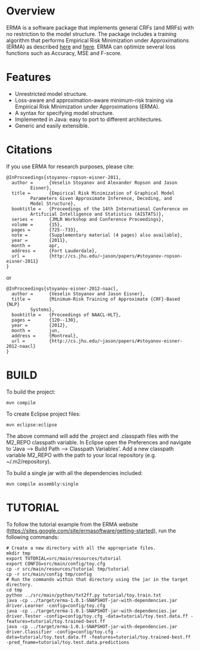 Overview
========

ERMA is a software package that implements general CRFs (and MRFs)
with no restriction to the model structure. The package includes a
training algorithm that performs Empirical Risk Minimization under
Approximations (ERMA) as described 
[here](http://cs.jhu.edu/~jason/papers/#stoyanov-ropson-eisner-2011)
and [here](http://cs.jhu.edu/~jason/papers/#stoyanov-eisner-2012-naacl).
ERMA can optimize several loss functions such as Accuracy, MSE and
F-score.  

Features
========

* Unrestricted model structure.
* Loss-aware and approximation-aware minimum-risk training via Empirical Risk Minimization under Approximations (ERMA).
* A syntax for specifying model structure.
* Implemented in Java: easy to port to different architectures.
* Generic and easily extensible.

Citations
=========

If you use ERMA for research purposes, please cite:

    @InProceedings{stoyanov-ropson-eisner-2011,
      author =      {Veselin Stoyanov and Alexander Ropson and Jason
		     Eisner},
      title =       {Empirical Risk Minimization of Graphical Model
		     Parameters Given Approximate Inference, Decoding, and
		     Model Structure},
      booktitle =   {Proceedings of the 14th International Conference on
		     Artificial Intelligence and Statistics (AISTATS)},
      series =      {JMLR Workshop and Conference Proceedings},
      volume =      {15},
      pages =       {725--733},
      note =        {Supplementary material (4 pages) also available},
      year =        {2011},
      month =       apr,
      address =     {Fort Lauderdale},
      url =         {http://cs.jhu.edu/~jason/papers/#stoyanov-ropson-eisner-2011}
    }

or 

    @InProceedings{stoyanov-eisner-2012-naacl,
      author =      {Veselin Stoyanov and Jason Eisner},
      title =       {Minimum-Risk Training of Approximate {CRF}-Based {NLP}
		     Systems},
      booktitle =   {Proceedings of NAACL-HLT},
      pages =       {120--130},
      year =        {2012},
      month =       jun,
      address =     {Montreal},
      url =         {http://cs.jhu.edu/~jason/papers/#stoyanov-eisner-2012-naacl}
    }

BUILD
========

To build the project:

    mvn compile

To create Eclipse project files:

    mvn eclipse:eclipse

The above command will add the .project and .classpath files with the
M2_REPO classpath variable. In Eclipse open the Preferences and
navigate to 'Java --> Build Path --> Classpath Variables'. Add a new
classpath variable M2_REPO with the path to your local repository
(e.g. ~/.m2/repository).

To build a single jar with all the dependencies included:

    mvn compile assembly:single


TUTORIAL
========

To follow the tutorial example from the ERMA website
(https://sites.google.com/site/ermasoftware/getting-started), run the following commands:
    
    # Create a new directory with all the appropriate files.
    mkdir tmp
    export TUTORIAL=src/main/resources/tutorial
    export CONFIG=src/main/config/toy.cfg
    cp -r src/main/resources/tutorial tmp/tutorial
    cp -r src/main/config tmp/config
    # Run the commands within that directory using the jar in the target directory.
    cd tmp    
    python ../src/main/python/txt2ff.py tutorial/toy.train.txt
    java -cp ../target/erma-1.0.1-SNAPSHOT-jar-with-dependencies.jar driver.Learner -config=config/toy.cfg
    java -cp ../target/erma-1.0.1-SNAPSHOT-jar-with-dependencies.jar driver.Tester -config=config/toy.cfg -data=tutorial/toy.test.data.ff -features=tutorial/toy.trained-best.ff
    java -cp ../target/erma-1.0.1-SNAPSHOT-jar-with-dependencies.jar driver.Classifier -config=config/toy.cfg -data=tutorial/toy.test.data.ff -features=tutorial/toy.trained-best.ff -pred_fname=tutorial/toy.test.data.predictions
